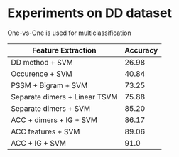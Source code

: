 # Experiments on DD dataset

One-vs-One is used for multiclassification

|Feature Extraction     		 | Accuracy |
| ------------------------------ | -------- |
| DD method + SVM       		 | 26.98    |
| Occurence + SVM       		 | 40.84    |
| PSSM + Bigram + SVM   		 | 73.25    |
| Separate dimers + Linear TSVM  | 75.88    |
| Separate dimers + SVM 		 | 85.20    |
| ACC + dimers + IG + SVM 		 | 86.17   |
| ACC features + SVM             | 89.06    |
| ACC + IG + SVM                 | 91.0     |

